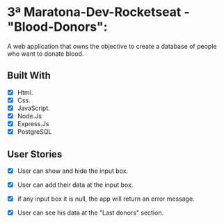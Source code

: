 # 3ª Maratona-Dev-Rocketseat - "Blood-Donors":
A web application that owns the objective to create a database of people who want to donate blood.

## Built With

- [x] Html.
- [x] Css.
- [x] JavaScript.
- [x] Node.Js
- [x] Express.Js
- [x] PostgreSQL
 
## User Stories

- [x] User can show and hide the input box.
- [x] User can add their data at the input box.
- [x] if any input box it is null, the app will return an error message.
- [x] User can see his data at the "Last donors" section.


